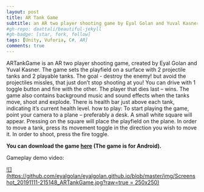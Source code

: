 ```yaml
---
layout: post
title: AR Tank Game
subtitle: an AR two player shooting game by Eyal Golan and Yuval Kasner.
#gh-repo: daattali/beautiful-jekyll
#gh-badge: [star, fork, follow]
tags: [Unity, Vuforia, C#, AR]
comments: true
---
```



ARTankGame is an AR two player shooting game, created by Eyal Golan and Yuval Kasner.
The game sets the playfield on a surface with 2 projectile tanks and 2 playable tanks. The goal - destroy the enemy! but avoid the projectiles missles, that just don’t stop shooting at you! You can drive with 1 toggle button and fire with the other. The player that dies last – wins.
The game also contains background music and sound effects when the tanks move, shoot and explode.
There is health bar just above each tank, indicating it’s current health level.
how to play:
To start playing the game, point your camera to a plane – preferably a desk. A small white square will appear. Pressing on the square will place the playfield on the plane.
In order to move a tank, press its movement toggle in the direction you wish to move it. 
In order to shoot, press the fire toggle.


**You can download the game [here](https://drive.google.com/open?id=1xzvyLwSvlXuWKxVv3_CtwJvCtXpSLBy0) (The game is for Android).**


Gameplay demo video:


[![](https://github.com/eyalgolan/eyalgolan.github.io/blob/master/img/Screenshot_20191111-215148_ARTankGame.jpg?raw=true = 250x250)](https://www.youtube.com/watch?v=M1CzciP6dNo "ARTankGame")
